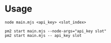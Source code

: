 # Usage
	node main.mjs <api_key> <slot_index>

	pm2 start main.mjs --node-args="api_key slot"
	pm2 start main.mjs -- api_key slot
